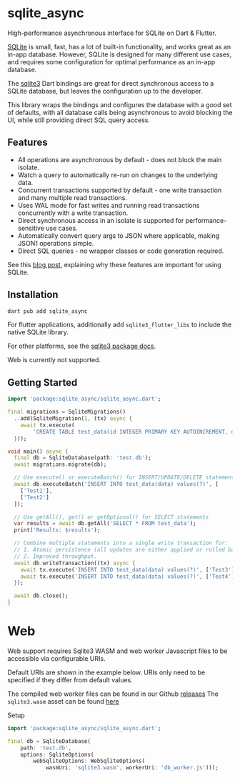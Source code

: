 # sqlite_async

High-performance asynchronous interface for SQLite on Dart & Flutter.

[SQLite](https://www.sqlite.org/) is small, fast, has a lot of built-in functionality, and works
great as an in-app database. However, SQLite is designed for many different use cases, and requires
some configuration for optimal performance as an in-app database.

The [sqlite3](https://pub.dev/packages/sqlite3) Dart bindings are great for direct synchronous access
to a SQLite database, but leaves the configuration up to the developer.

This library wraps the bindings and configures the database with a good set of defaults, with
all database calls being asynchronous to avoid blocking the UI, while still providing direct SQL
query access.

## Features

- All operations are asynchronous by default - does not block the main isolate.
- Watch a query to automatically re-run on changes to the underlying data.
- Concurrent transactions supported by default - one write transaction and many multiple read transactions.
- Uses WAL mode for fast writes and running read transactions concurrently with a write transaction.
- Direct synchronous access in an isolate is supported for performance-sensitive use cases.
- Automatically convert query args to JSON where applicable, making JSON1 operations simple.
- Direct SQL queries - no wrapper classes or code generation required.

See this [blog post](https://www.powersync.co/blog/sqlite-optimizations-for-ultra-high-performance),
explaining why these features are important for using SQLite.

## Installation

```sh
dart pub add sqlite_async
```

For flutter applications, additionally add `sqlite3_flutter_libs` to include the native SQLite
library.

For other platforms, see the [sqlite3 package docs](https://pub.dev/packages/sqlite3#supported-platforms).

Web is currently not supported.

## Getting Started

```dart
import 'package:sqlite_async/sqlite_async.dart';

final migrations = SqliteMigrations()
  ..add(SqliteMigration(1, (tx) async {
    await tx.execute(
        'CREATE TABLE test_data(id INTEGER PRIMARY KEY AUTOINCREMENT, data TEXT)');
  }));

void main() async {
  final db = SqliteDatabase(path: 'test.db');
  await migrations.migrate(db);

  // Use execute() or executeBatch() for INSERT/UPDATE/DELETE statements
  await db.executeBatch('INSERT INTO test_data(data) values(?)', [
    ['Test1'],
    ['Test2']
  ]);

  // Use getAll(), get() or getOptional() for SELECT statements
  var results = await db.getAll('SELECT * FROM test_data');
  print('Results: $results');

  // Combine multiple statements into a single write transaction for:
  // 1. Atomic persistence (all updates are either applied or rolled back).
  // 2. Improved throughput.
  await db.writeTransaction((tx) async {
    await tx.execute('INSERT INTO test_data(data) values(?)', ['Test3']);
    await tx.execute('INSERT INTO test_data(data) values(?)', ['Test4']);
  });

  await db.close();
}
```

# Web

Web support requires Sqlite3 WASM and web worker Javascript files to be accessible via configurable URIs.

Default URIs are shown in the example below. URIs only need to be specified if they differ from default values.

The compiled web worker files can be found in our Github [releases](https://github.com/powersync-ja/sqlite_async.dart/releases)
The `sqlite3.wasm` asset can be found [here](https://github.com/simolus3/sqlite3.dart/releases)

Setup

```Dart
import 'package:sqlite_async/sqlite_async.dart';

final db = SqliteDatabase(
    path: 'test.db',
    options: SqliteOptions(
        webSqliteOptions: WebSqliteOptions(
            wasmUri: 'sqlite3.wasm', workerUri: 'db_worker.js')));

```
